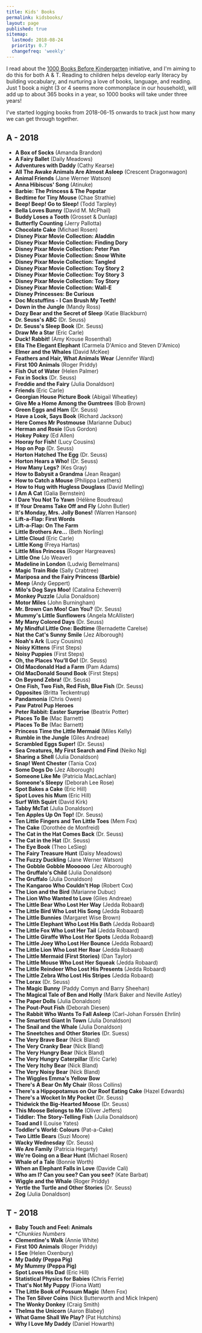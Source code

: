 ```yaml
---
title: Kids' Books
permalink: kidsbooks/
layout: page
published: true
sitemap:
  lastmod: 2018-08-24
  priority: 0.7
  changefreq: 'weekly'
---
```

I read about the [1000 Books Before Kindergarten](https://1000booksbeforekindergarten.org/) initiative, and I'm aiming to do this for both A & T. Reading to children helps develop early literacy by building vocabulary, and nurturing a love of books, language, and reading. Just 1 book a night (3 or 4 seems more commonplace in our household), will add up to about 365 books in a year, so 1000 books will take under three years!

I've started logging books from 2018-06-15 onwards to track just how many we can get through together.

## A - 2018

- **A Box of Socks** (Amanda Brandon)
- **A Fairy Ballet** (Daily Meadows)
- **Adventures with Daddy** (Cathy Kearse)
- **All The Awake Animals Are Almost Asleep** (Crescent Dragonwagon)
- **Animal Friends** (Jane Werner Watson)
- **Anna Hibiscus' Song** (Atinuke)
- **Barbie: The Princess & The Popstar**
- **Bedtime for Tiny Mouse** (Chae Strathie)
- **Beep! Beep! Go to Sleep!** (Todd Tarpley)
- **Bella Loves Bunny** (David M. McPhail)
- **Buddy Loses a Tooth** (Grosset & Dunlap)
- **Butterfly Counting** (Jerry Pallotta)
- **Chocolate Cake** (Michael Rosen)
- **Disney Pixar Movie Collection: Aladdin**
- **Disney Pixar Movie Collection: Finding Dory**
- **Disney Pixar Movie Collection: Peter Pan**
- **Disney Pixar Movie Collection: Snow White**
- **Disney Pixar Movie Collection: Tangled**
- **Disney Pixar Movie Collection: Toy Story 2**
- **Disney Pixar Movie Collection: Toy Story 3**
- **Disney Pixar Movie Collection: Toy Story**
- **Disney Pixar Movie Collection: Wall-E**
- **Disney Princesses: Be Curious**
- **Doc Mcstuffins - I Can Brush My Teeth!**
- **Down in the Jungle** (Mandy Ross)
- **Dozy Bear and the Secret of Sleep** (Katie Blackburn)
- **Dr. Seuss's ABC** (Dr. Seuss)
- **Dr. Seuss's Sleep Book** (Dr. Seuss)
- **Draw Me a Star** (Eric Carle)
- **Duck! Rabbit!** (Amy Krouse Rosenthal)
- **Ella The Elegant Elephant** (Carmela D'Amico and Steven D'Amico)
- **Elmer and the Whales** (David McKee)
- **Feathers and Hair, What Animals Wear** (Jennifer Ward)
- **First 100 Animals** (Roger Priddy)
- **Fish Out of Water** (Helen Palmer)
- **Fox in Socks** (Dr. Seuss)
- **Freddie and the Fairy** (Julia Donaldson)
- **Friends** (Eric Carle)
- **Georgian House Picture Book** (Abigail Wheatley)
- **Give Me a Home Among the Gumtrees** (Bob Brown)
- **Green Eggs and Ham** (Dr. Seuss)
- **Have a Look, Says Book** (Richard Jackson)
- **Here Comes Mr Postmouse** (Marianne Dubuc)
- **Herman and Rosie** (Gus Gordon)
- **Hokey Pokey** (Ed Allen)
- **Hooray for Fish!** (Lucy Cousins)
- **Hop on Pop** (Dr. Seuss)
- **Horton Hatched The Egg** (Dr. Seuss)
- **Horton Hears a Who!** (Dr. Seuss)
- **How Many Legs?** (Kes Gray)
- **How to Babysit a Grandma** (Jean Reagan)
- **How to Catch a Mouse** (Philippa Leathers)
- **How to Hug with Hugless Douglass** (David Melling)
- **I Am A Cat** (Galia Bernstein)
- **I Dare You Not To Yawn** (Hélène Boudreau)
- **If Your Dreams Take Off and Fly** (John Butler)
- **It's Monday, Mrs. Jolly Bones!** (Warren Hanson)
- **Lift-a-Flap: First Words**
- **Lift-a-Flap: On The Farm**
- **Little Brothers Are...** (Beth Norling)
- **Little Cloud** (Eric Carle)
- **Little Kong** (Freya Hartas)
- **Little Miss Princess** (Roger Hargreaves)
- **Little One** (Jo Weaver)
- **Madeline in London** (Ludwig Bemelmans)
- **Magic Train Ride** (Sally Crabtree)
- **Mariposa and the Fairy Princess (Barbie)**
- **Meep** (Andy Geppert)
- **Milo's Dog Says Moo!** (Catalina Echeverri)
- **Monkey Puzzle** (Julia Donaldson)
- **Motor Miles** (John Burningham)
- **Mr. Brown Can Moo! Can You?** (Dr. Seuss)
- **Mummy's Little Sunflowers** (Angela McAllister)
- **My Many Colored Days** (Dr. Seuss)
- **My Mindful Little One: Bedtime** (Bernadette Carelse)
- **Nat the Cat's Sunny Smile** (Jez Alborough)
- **Noah's Ark** (Lucy Cousins)
- **Noisy Kittens** (First Steps)
- **Noisy Puppies** (First Steps)
- **Oh, the Places You’ll Go!** (Dr. Seuss)
- **Old Macdonald Had a Farm** (Pam Adams)
- **Old MacDonald Sound Book** (First Steps)
- **On Beyond Zebra!** (Dr. Seuss)
- **One Fish, Two Fish, Red Fish, Blue Fish** (Dr. Seuss)
- **Opposites** (Britta Teckentrup)
- **Pandamonia** (Chris Owen)
- **Paw Patrol Pup Heroes**
- **Peter Rabbit: Easter Surprise** (Beatrix Potter)
- **Places To Be** (Mac Barnett)
- **Places To Be** (Mac Barnett)
- **Princess Time the Little Mermaid** (Miles Kelly)
- **Rumble in the Jungle** (Giles Andreae)
- **Scrambled Eggs Super!** (Dr. Seuss)
- **Sea Creatures, My First Search and Find** (Neiko Ng)
- **Sharing a Shell** (Julia Donaldson)
- **Snap! Went Chester** (Tania Cox)
- **Some Dogs Do** (Jez Alborough)
- **Someone Like Me** (Patricia MacLachlan)
- **Someone's Sleepy** (Deborah Lee Rose)
- **Spot Bakes a Cake** (Eric Hill)
- **Spot Loves his Mum** (Eric Hill)
- **Surf With Squirt** (David Kirk)
- **Tabby McTat** (Julia Donaldson)
- **Ten Apples Up On Top!** (Dr. Seuss)
- **Ten Little Fingers and Ten Little Toes** (Mem Fox)
- **The Cake** (Dorothée de Monfreid)
- **The Cat in the Hat Comes Back** (Dr. Seuss)
- **The Cat in the Hat** (Dr. Seuss)
- **The Eye Book** (Theo LeSieg)
- **The Fairy Treasure Hunt** (Daisy Meadows)
- **The Fuzzy Duckling** (Jane Werner Watson)
- **The Gobble Gobble Moooooo** (Jez Alborough)
- **The Gruffalo's Child** (Julia Donaldson)
- **The Gruffalo** (Julia Donaldson)
- **The Kangaroo Who Couldn't Hop** (Robert Cox)
- **The Lion and the Bird** (Marianne Dubuc)
- **The Lion Who Wanted to Love** (Giles Andreae)
- **The Little Bear Who Lost Her Way** (Jedda Robaard)
- **The Little Bird Who Lost His Song** (Jedda Robaard)
- **The Little Bunnies** (Margaret Wise Brown)
- **The Little Elephant Who Lost His Bath** (Jedda Robaard)
- **The Little Fox Who Lost Her Tail** (Jedda Robaard)
- **The Little Giraffe Who Lost Her Spots** (Jedda Robaard)
- **The Little Joey Who Lost Her Bounce** (Jedda Robaard)
- **The Little Lion Who Lost Her Roar** (Jedda Robaard)
- **The Little Mermaid (First Stories)** (Dan Taylor)
- **The Little Mouse Who Lost Her Squeak** (Jedda Robaard)
- **The Little Reindeer Who Lost His Presents** (Jedda Robaard)
- **The Little Zebra Who Lost His Stripes** (Jedda Robaard)
- **The Lorax** (Dr. Seuss)
- **The Magic Bunny** (Paddy Comyn and Barry Sheehan)
- **The Magical Tale of Ben and Holly** (Mark Baker and Neville Astley)
- **The Paper Dolls** (Julia Donaldson)
- **The Pout-Pout Fish** (Deborah Diesen)
- **The Rabbit Who Wants To Fall Asleep** (Carl-Johan Forssén Ehrlin)
- **The Smartest Giant In Town** (Julia Donaldson)
- **The Snail and the Whale** (Julia Donaldson)
- **The Sneetches and Other Stories** (Dr. Suess)
- **The Very Brave Bear** (Nick Bland)
- **The Very Cranky Bear** (Nick Bland)
- **The Very Hungry Bear** (Nick Bland)
- **The Very Hungry Caterpillar** (Eric Carle)
- **The Very Itchy Bear** (Nick Bland)
- **The Very Noisy Bear** (Nick Bland)
- **The Wiggles Emma's Yellow Bow**
- **There's A Bear On My Chair** (Ross Collins)
- **There's a Hippopotamus on Our Roof Eating Cake** (Hazel Edwards)
- **There's a Wocket In My Pocket** (Dr. Seuss)
- **Thidwick the Big-Hearted Moose** (Dr. Seuss)
- **This Moose Belongs to Me** (Oliver Jeffers)
- **Tiddler: The Story-Telling Fish** (Julia Donaldson)
- **Toad and I** (Louise Yates)
- **Toddler's World: Colours** (Pat-a-Cake)
- **Two Little Bears** (Suzi Moore)
- **Wacky Wednesday** (Dr. Seuss)
- **We Are Family** (Patricia Hegarty)
- **We're Going on a Bear Hunt** (Michael Rosen)
- **Whale of a Tale** (Bonnie Worth)
- **When an Elephant Falls in Love** (Davide Cali)
- **Who am I? Can you see? Can you see?** (Kate Barbat)
- **Wiggle and the Whale** (Roger Priddy)
- **Yertle the Turtle and Other Stories** (Dr. Seuss)
- **Zog** (Julia Donaldson)


## T - 2018

- **Baby Touch and Feel: Animals**
- **Chunkies Numbers*
- **Clementine's Walk** (Annie White)
- **First 100 Animals** (Roger Priddy)
- **I See** (Helen Oxenbury)
- **My Daddy (Peppa Pig)**
- **My Mummy (Peppa Pig)**
- **Spot Loves His Dad** (Eric Hill)
- **Statistical Physics for Babies** (Chris Ferrie)
- **That's Not My Puppy** (Fiona Watt)
- **The Little Book of Possum Magic** (Mem Fox)
- **The Ten Silver Coins** (Nick Butterworth and Mick Inkpen)
- **The Wonky Donkey** (Craig Smith)
- **Thelma the Unicorn** (Aaron Blabey)
- **What Game Shall We Play?** (Pat Hutchins)
- **Why I Love My Daddy** (Daniel Howarth)